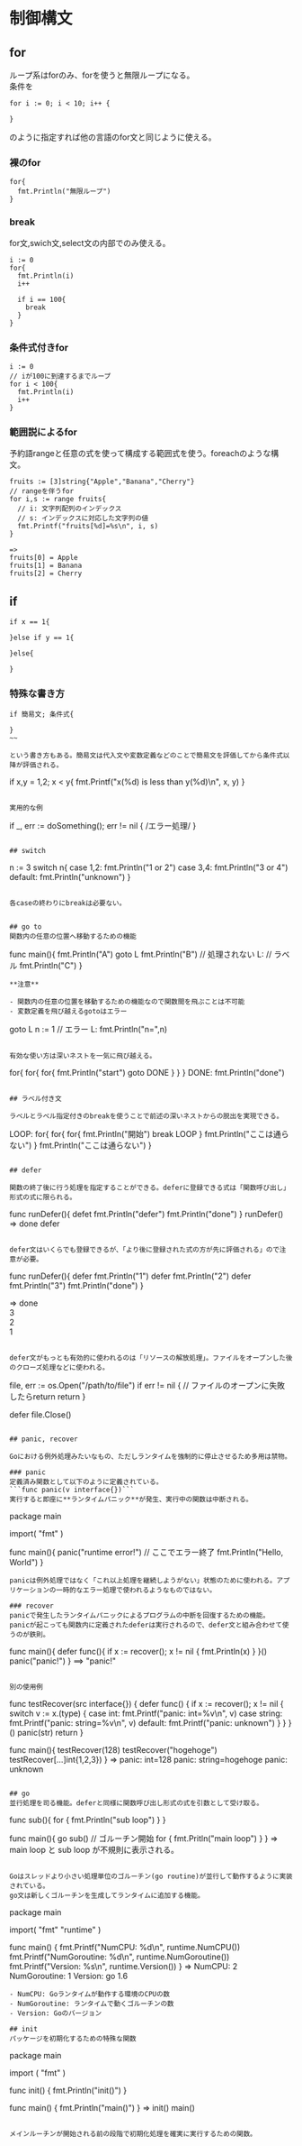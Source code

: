 # 制御構文

## for
ループ系はforのみ、forを使うと無限ループになる。  
条件を
~~~  
for i := 0; i < 10; i++ {

}
~~~  
のように指定すれば他の言語のfor文と同じように使える。  

### 裸のfor
~~~
for{
  fmt.Println("無限ループ")
}
~~~  

### break
for文,swich文,select文の内部でのみ使える。
~~~
i := 0
for{
  fmt.Println(i)
  i++

  if i == 100{
    break
  }
}
~~~  

### 条件式付きfor
~~~
i := 0
// iが100に到達するまでループ
for i < 100{
  fmt.Println(i)
  i++
}
~~~  

### 範囲説によるfor
予約語rangeと任意の式を使って構成する範囲式を使う。foreachのような構文。  
~~~  
fruits := [3]string{"Apple","Banana","Cherry"}
// rangeを伴うfor
for i,s := range fruits{
  // i: 文字列配列のインデックス
  // s: インデックスに対応した文字列の値
  fmt.Printf("fruits[%d]=%s\n", i, s)
}

=> 
fruits[0] = Apple
fruits[1] = Banana
fruits[2] = Cherry
~~~  

## if
~~~
if x == 1{

}else if y == 1{

}else{

}
~~~

### 特殊な書き方
~~~
if 簡易文; 条件式{

}
~~  

という書き方もある。簡易文は代入文や変数定義などのことで簡易文を評価してから条件式以降が評価される。  

~~~  
if x,y =  1,2; x < y{
  fmt.Printf("x(%d) is less than y(%d)\n", x, y)
}
~~~  

実用的な例
~~~
if _, err := doSomething(); err != nil {
  /エラー処理/
}
~~~  

## switch

~~~
n := 3
switch n{
  case 1,2:
    fmt.Println("1 or 2")
  case 3,4:
    fmt.Println("3 or 4")
  default:
    fmt.Println("unknown")
}
~~~  

各caseの終わりにbreakは必要ない。


## go to
関数内の任意の位置へ移動するための機能  
~~~
func main(){
  fmt.Println("A")
  goto L
  fmt.Println("B") // 処理されない
  L: // ラベル
  fmt.Println("C")
}
~~~  
**注意**  

- 関数内の任意の位置を移動するための機能なので関数間を飛ぶことは不可能
- 変数定義を飛び越えるgotoはエラー  

~~~
goto L
n := 1 // エラー
L:
fmt.Println("n=",n)
~~~  

有効な使い方は深いネストを一気に飛び越える。  
~~~
for{
    for{
        for{
          fmt.Println("start")
          goto DONE
        }
    }
}
DONE:
fmt.Println("done")
~~~  

## ラベル付き文

ラベルとラベル指定付きのbreakを使うことで前述の深いネストからの脱出を実現できる。  
~~~
LOOP:
for{
  for{
    for{
      fmt.Println("開始")
      break LOOP
    }
    fmt.Println("ここは通らない")
  }
  fmt.Println("ここは通らない")
}
~~~  

## defer  

関数の終了後に行う処理を指定することができる。deferに登録できる式は「関数呼び出し」形式の式に限られる。  
~~~  
func runDefer(){
  defet fmt.Println("defer")
  fmt.Println("done")
}
runDefer()
=>
done
defer
~~~  

defer文はいくらでも登録できるが、「より後に登録された式の方が先に評価される」ので注意が必要。  
~~~  
func runDefer(){
  defer fmt.Println("1")
  defer fmt.Println("2")
  defer fmt.Println("3")
  fmt.Println("done")
}

=>
done  
3  
2  
1  
~~~  

defer文がもっとも有効的に使われるのは「リソースの解放処理」。ファイルをオープンした後のクローズ処理などに使われる。  

~~~  
file, err := os.Open("/path/to/file")
if err != nil {
  // ファイルのオープンに失敗したらreturn
  return 
}

defer file.Close()
~~~  

## panic, recover

Goにおける例外処理みたいなもの、ただしランタイムを強制的に停止させるため多用は禁物。  

### panic
定義済み関数として以下のように定義されている。  
```func panic(v interface{})```  
実行すると即座に**ランタイムパニック**が発生、実行中の関数は中断される。  
~~~  
package main

import(
  "fmt"
)

func main(){
  panic("runtime error!") // ここでエラー終了
  fmt.Println("Hello, World")
}
~~~  
panicは例外処理ではなく「これ以上処理を継続しようがない」状態のために使われる。アプリケーションの一時的なエラー処理で使われるようなものではない。  

### recover
panicで発生したランタイムパニックによるプログラムの中断を回復するための機能。  
panicが起こっても関数内に定義されたdeferは実行されるので、defer文と組み合わせて使うのが鉄則。  

~~~  
func main(){
  defer func(){
    if x := recover(); x != nil {
      fmt.Println(x)
    }
  }()
  panic("panic!")
}
==> "panic!"
~~~  

別の使用例  
~~~  
func testRecover(src interface{}) {
  defer func() {
    if x := recover(); x != nil {
      switch v := x.(type) {
        case int:
          fmt.Printf("panic: int=%v\n", v)
        case string:
          fmt.Printf("panic: string=%v\n", v)
        default:
          fmt.Printf("panic: unknown")
      }
    }
  }()
  panic(str)
  return
}

func main(){
  testRecover(128)
  testRecover("hogehoge")
  testRecover[...]int{1,2,3})
}
=>
panic: int=128
panic: string=hogehoge
panic: unknown
~~~  

## go
並行処理を司る機能。deferと同様に関数呼び出し形式の式を引数として受け取る。  
~~~  
func sub(){
  for {
    fmt.Println("sub loop")
  }
}

func main(){
  go sub() // ゴルーチン開始
  for {
    fmt.Pritln("main loop")
  }
}
=> 
main loop と sub loop が不規則に表示される。  
~~~   

Goはスレッドより小さい処理単位のゴルーチン(go routine)が並行して動作するように実装されている。  
go文は新しくゴルーチンを生成してランタイムに追加する機能。  

~~~  
package main

import(
  "fmt"
  "runtime"
)

func main() {
  fmt.Printf("NumCPU: %d\n", runtime.NumCPU())
  fmt.Printf("NumGoroutine: %d\n", runtime.NumGoroutine())
  fmt.Printf("Version: %s\n", runtime.Version())
}
=>
NumCPU: 2
NumGoroutine: 1
Version: go 1.6
~~~  
- NumCPU: Goランタイムが動作する環境のCPUの数  
- NumGoroutine: ランタイムで動くゴルーチンの数
- Version: Goのバージョン  

## init
パッケージを初期化するための特殊な関数
~~~  
package main

import (
  "fmt"
)

func init() {
  fmt.Println("init()")
}  

func main() {
  fmt.Println("main()")
}
=>
init()
main()
~~~  

メインルーチンが開始される前の段階で初期化処理を確実に実行するための関数。  

